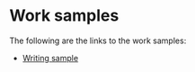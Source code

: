 # Work samples
The following are the links to the work samples:

* [Writing sample](https://rkaruvath.github.io/WorkSamples/WritingSample.html)
